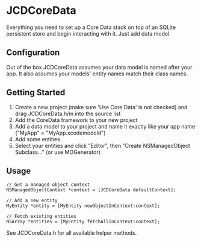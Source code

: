 # JCDCoreData

Everything you need to set up a Core Data stack on top of an SQLite persistent store and begin interacting with it. Just add data model.

## Configuration

Out of the box JCDCoreData assumes your data model is named after your app. It also assumes your models' entity names match their class names.

## Getting Started

1. Create a new project (make sure 'Use Core Data' is not checked) and drag JCDCoreData.h/m into the source list
2. Add the CoreData framework to your new project
3. Add a data model to your project and name it exactly like your app name ("MyApp" = "MyApp.xcodemodeld")
4. Add some entities
5. Select your entities and click "Editor", then "Create NSManagedObject Subclass..." (or use MOGenerator)

## Usage

    // Get a managed object context
    NSManagedObjectContext *context = [JCDCoreData defaultContext];
    
    // Add a new entity
    MyEntity *entity = [MyEntity newObjectInContext:context];
    
    // Fetch existing entities
    NSArray *entities = [MyEntity fetchAllInContext:context];
  
See JCDCoreData.h for all available helper methods.
  
